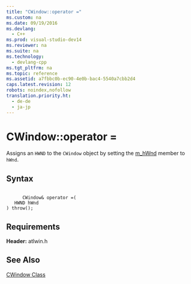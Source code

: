 ```yaml
---
title: "CWindow::operator ="
ms.custom: na
ms.date: 09/19/2016
ms.devlang: 
  - C++
ms.prod: visual-studio-dev14
ms.reviewer: na
ms.suite: na
ms.technology: 
  - devlang-cpp
ms.tgt_pltfrm: na
ms.topic: reference
ms.assetid: a7fbbc0b-ec90-4e0b-bac4-5540a7cbb2d4
caps.latest.revision: 12
robots: noindex,nofollow
translation.priority.ht: 
  - de-de
  - ja-jp
---
```

# CWindow::operator =
Assigns an `HWND` to the `CWindow` object by setting the [m_hWnd](../vs140/CWindow--m_hWnd.md) member to `hWnd`.  
  
## Syntax  
  
```  
  
      CWindow& operator =(  
   HWND hWnd   
) throw();  
```  
  
## Requirements  
 **Header:** atlwin.h  
  
## See Also  
 [CWindow Class](../vs140/CWindow-Class.md)